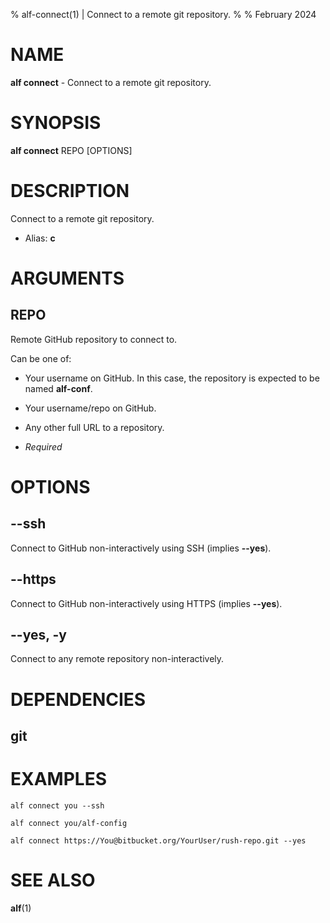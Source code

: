 % alf-connect(1) | Connect to a remote git repository.
% 
% February 2024

NAME
==================================================

**alf connect** - Connect to a remote git repository.

SYNOPSIS
==================================================

**alf connect** REPO [OPTIONS]

DESCRIPTION
==================================================

Connect to a remote git repository.

- Alias: **c**

ARGUMENTS
==================================================

REPO
--------------------------------------------------

Remote GitHub repository to connect to.

Can be one of:

- Your username on GitHub.
  In this case, the repository is expected to be named **alf-conf**.
- Your username/repo on GitHub.
- Any other full URL to a repository.


- *Required*

OPTIONS
==================================================

--ssh
--------------------------------------------------

Connect to GitHub non-interactively using SSH (implies **--yes**).


--https
--------------------------------------------------

Connect to GitHub non-interactively using HTTPS (implies **--yes**).


--yes, -y
--------------------------------------------------

Connect to any remote repository non-interactively.


DEPENDENCIES
==================================================

git
--------------------------------------------------


EXAMPLES
==================================================

~~~
alf connect you --ssh

alf connect you/alf-config

alf connect https://You@bitbucket.org/YourUser/rush-repo.git --yes

~~~

SEE ALSO
==================================================

**alf**(1)


